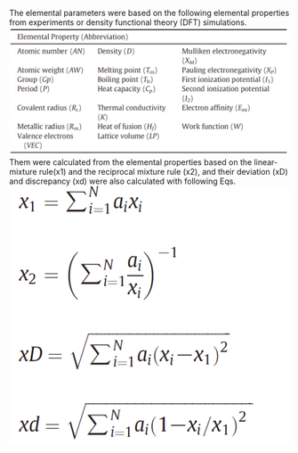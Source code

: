 The elemental parameters were based on the following elemental properties from experiments or density functional theory (DFT) simulations.
![image](https://github.com/GeorgeHSIUNG/Dataset-for-metallic-glasses/blob/master/image/ele.PNG)
Them were calculated from the elemental properties based on the linear-mixture rule(x1) and the reciprocal mixture rule (x2), and their deviation (xD) and discrepancy (xd) were also calculated with following Eqs.
![image](https://github.com/GeorgeHSIUNG/Dataset-for-metallic-glasses/blob/master/image/EQs.PNG)
